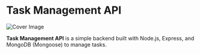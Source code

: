 # Task Management API

![Cover Image](https://i.ibb.co/v43dzcdd/Screenshot-from-2025-09-13-03-53-30.png)

**Task Management API** is a simple backend built with Node.js, Express, and MongoDB (Mongoose) to manage tasks. 

